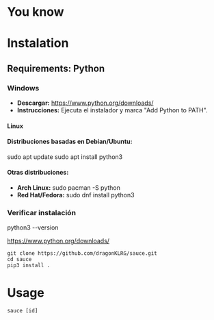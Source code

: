 # You know



# Instalation

## Requirements: Python

### Windows
- **Descargar:** https://www.python.org/downloads/
- **Instrucciones:** Ejecuta el instalador y marca "Add Python to PATH".
  
#### Linux
#### Distribuciones basadas en Debian/Ubuntu:
sudo apt update
sudo apt install python3

#### Otras distribuciones:
- **Arch Linux:**
  sudo pacman -S python
- **Red Hat/Fedora:**
  sudo dnf install python3

### Verificar instalación
python3 --version

https://www.python.org/downloads/
````
git clone https://github.com/dragonKLRG/sauce.git
cd sauce
pip3 install .
````
# Usage

````
sauce [id]
````
